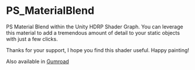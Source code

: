 # PS_MaterialBlend
PS Material Blend within the Unity HDRP Shader Graph. You can leverage this material to add a tremendous amount of detail to your static objects with just a few clicks.

Thanks for your support, I hope you find this shader useful. Happy painting!

Also available in [Gumroad](https://pxdrosilva.gumroad.com/l/psmaterialblend)
